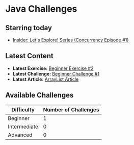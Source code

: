 # Java Challenges

## Starring today
- [Insider: Let's Explore! Series (Concurrency Episode #1)](https://github.com/DavidHancu/JavaChallenges/tree/main/Insider/Concurrency/Episode%20%231)

## Latest Content
- **Latest Exercise:** [Beginner Exercise #2](https://github.com/DavidHancu/JavaChallenges/tree/main/Exercises/Beginner/Exercise%20%232)
- **Latest Challenge:** [Beginner Challenge #1](https://github.com/DavidHancu/JavaChallenges/tree/main/Challenges/Beginner/Simple%20Quiz%20(Modular))
- **Latest Article:** [ArrayList Article](https://github.com/DavidHancu/JavaChallenges/wiki/ArrayList)

## Available Challenges
| **Difficulty** | **Number of Challenges** |
|----------------|--------------------------|
| Beginner       | 1                        |
| Intermediate   | 0                        |
| Advanced       | 0                        |
